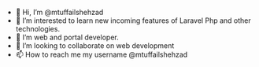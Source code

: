 - 👋 Hi, I’m @mtuffailshehzad
- 👀 I’m interested to learn new incoming features of Laravel Php and other technologies.
- 🌱 I’m  web and portal developer.
- 💞️ I’m looking to collaborate on web development
- 📫 How to reach me my username @mtuffailshehzad

<!---
mtuffailshehzad/mtuffailshehzad is a ✨ special ✨ repository because its `README.md` (this file) appears on your GitHub profile.
You can click the Preview link to take a look at your changes.
--->
